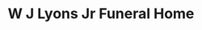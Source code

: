 ---
title: "W J Lyons Jr Funeral Home"
url: /rensselaer/w-j-lyons-jr-funeral-home/
shop: funeral directors
---